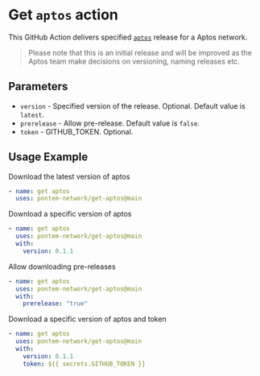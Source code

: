 # Get `aptos` action

This GitHub Action delivers specified [`aptos`] release for a Aptos network.

[`aptos`]: https://github.com/aptos-labs/aptos-core

> Please note that this is an initial release and will be improved as the Aptos team make decisions on versioning, naming releases etc.

## Parameters

- `version` - Specified version of the release. Optional. Default value is `latest`.
- `prerelease` - Allow pre-release. Default value is `false`.
- `token` - GITHUB_TOKEN. Optional.

## Usage Example

Download the latest version of aptos

```yaml
- name: get aptos
  uses: pontem-network/get-aptos@main
```

Download a specific version of aptos

```yaml
- name: get aptos
  uses: pontem-network/get-aptos@main
  with:
    version: 0.1.1
```

Allow downloading pre-releases

```yaml
- name: get aptos
  uses: pontem-network/get-aptos@main
  with:
    prerelease: "true"
```

Download a specific version of aptos and token

```yaml
- name: get aptos
  uses: pontem-network/get-aptos@main
  with:
    version: 0.1.1
    token: ${{ secrets.GITHUB_TOKEN }}
```
